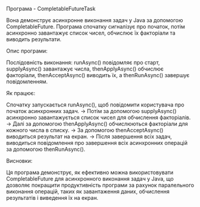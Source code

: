 Програма - CompletableFutureTask

Вона демонструє асинхронне виконання задач у Java за допомогою CompletableFuture. Програма спочатку сигналізує про початок, потім асинхронно завантажує список чисел, обчислює їх факторіали та виводить результати.

Опис програми:

Послідовність виконання: runAsync() повідомляє про старт, supplyAsync() завантажує числа, thenApplyAsync() обчислює факторіали, thenAcceptAsync() виводить їх, а thenRunAsync() завершує повідомленням.

Як працює:

Спочатку запускається runAsync(), щоб повідомити користувача про початок асинхронних задач. → 
Потім за допомогою supplyAsync() асинхронно завантажується список чисел для обчислення факторіалів. → 
Далі за допомогою thenApplyAsync() обчислюються факторіали для кожного числа в списку. → 
За допомогою thenAcceptAsync() виводиться результат на екран. → 
Після завершення всіх задач, виводиться повідомлення про завершення всіх асинхронних операцій за допомогою thenRunAsync().

Висновки:

Ця програма демонструє, як ефективно можна використовувати CompletableFuture для асинхронного виконання задач у Java, що дозволяє покращити продуктивність програми за рахунок паралельного виконання операцій, таких як завантаження даних, обчислення результатів і виведення їх на екран.
